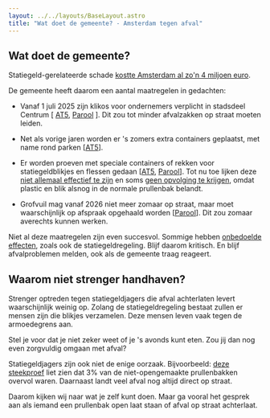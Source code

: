 ```yaml
---
layout: ../../layouts/BaseLayout.astro
title: "Wat doet de gemeente? - Amsterdam tegen afval"
---
```


## Wat doet de gemeente?

Statiegeld-gerelateerde schade 
[kostte Amsterdam al zo'n 4 miljoen euro](https://www.at5.nl/nieuws/232025/schade-statiegeldzoekers-10-miljoen).

De gemeente heeft daarom een aantal maatregelen in gedachten:

- Vanaf 1 juli 2025 zijn klikos voor ondernemers verplicht in stadsdeel Centrum 
  \[
    [AT5](https://www.at5.nl/artikelen/232360/bedrijven-mogen-afval-niet-meer-in-plastic-zakken-op-straat-zetten), 
    [Parool](https://www.parool.nl/amsterdam/nieuwe-maatregel-in-strijd-tegen-afval-ondernemers-moeten-vuilnis-in-kliko-s-dumpen~bcc57962/?referrer=https%3A%2F%2Fwww.google.com%2F)
  \]. Dit zou tot minder afvalzakken op straat moeten leiden.

- Net als vorige jaren worden er 's zomers extra containers geplaatst, met name rond parken \[[AT5](https://www.at5.nl/nieuws/233210/met-coaches-en-pizzagleuven-hoopt-gemeente-afvaloverlast-in-zomer-tegen-te-gaan)\].

- Er worden proeven met speciale containers of rekken voor statiegeldblikjes en flessen gedaan 
  \[[AT5](https://www.instagram.com/reel/C8me4MLI9Fo/), 
  [Parool](https://www.parool.nl/amsterdam/speciale-inzamelbakken-voor-blikjes-in-het-vondelpark-maar-weet-de-borrelaar-ze-te-vinden~bba15258/)\]. Tot nu toe lijken deze [niet allemaal effectief te zijn](https://www.nhnieuws.nl/nieuws/337571/amsterdammers-gaan-zelf-de-strijd-aan-tegen-door-statiegeld-zoekers-veroorzaakte-troep) en soms [geen opvolging te krijgen](https://www.parool.nl/amsterdam/zwerfafval-blijft-groot-probleem-in-amsterdam-met-name-in-binnenstad-en-zuidoost~bbf9af6f/), omdat plastic en blik alsnog in de normale prullenbak belandt.

- Grofvuil mag vanaf 2026 niet meer zomaar op straat, maar moet waarschijnlijk op afspraak opgehaald worden 
  \[[Parool](https://www.parool.nl/amsterdam/historische-verandering-in-amsterdam-grofvuil-mag-vanaf-2026-niet-meer-zomaar-op-straat~ba43f970/)\]. Dit zou zomaar averechts kunnen werken.

Niet al deze maatregelen zijn even succesvol. Sommige hebben [onbedoelde effecten](https://www.parool.nl/amsterdam/gemeente-roept-op-afval-begin-volgende-week-binnen-te-houden-vanwege-staking-bij-afvalverwerking~bcd73bdf/), zoals ook de statiegeldregeling. Blijf daarom kritisch. En blijf afvalproblemen melden, ook als de gemeente traag reageert.

## Waarom niet strenger handhaven?

Strenger optreden tegen statiegeldjagers die afval achterlaten levert waarschijnlijk weinig op. Zolang de statiegeldregeling bestaat zullen er mensen zijn die blikjes verzamelen. Deze mensen leven vaak tegen de armoedegrens aan.

Stel je voor dat je niet zeker weet of je 's avonds kunt eten. Zou jij dan nog even zorgvuldig omgaan met afval?

Statiegeldjagers zijn ook niet de enige oorzaak. Bijvoorbeeld: [deze steekproef](https://www.uu.nl/sites/default/files/Rapport%20Nationale%20Prullenbakteldag%202024.pdf) liet zien dat 3% van de niet-opengemaakte prullenbakken overvol waren. Daarnaast landt veel afval nog altijd direct op straat.

Daarom kijken wij naar wat je zelf kunt doen. Maar ga vooral het gesprek aan als iemand een prullenbak open laat staan of afval op straat achterlaat. 